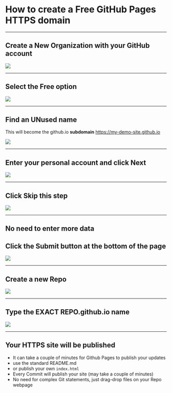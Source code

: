 # How to create a Free GitHub Pages HTTPS domain

<hr>

## Create a New Organization with your GitHub account

![](https://i.imgur.com/fDvsQQ2.png)

<hr>

## Select the Free option

![](https://i.imgur.com/BFKKAgr.png)

<hr>

## Find an UNused name

This will become the github.io **subdomain** https://my-demo-site.github.io

![](https://i.imgur.com/Vi9ViaN.png)

<hr>

## Enter your personal account and click Next

![](https://i.imgur.com/erqJQo0.png)

<hr>

## Click Skip this step

![](https://i.imgur.com/vIPFXK9.png)

<hr>

## No need to enter more data
## Click the Submit button at the bottom of the page

![](https://i.imgur.com/fRepvAR.png)

<hr>

## Create a new Repo

![](https://i.imgur.com/d3OOH6z.png)

<hr>

## Type the EXACT REPO.github.io name

![](https://i.imgur.com/d6YVTna.png)

<hr>

## Your HTTPS site will be published

* It can take a couple of minutes for Github Pages to publish your updates
* use the standard README.md 
* or publish your own ``index.html``
* Every Commit will publish your site (may take a couple of minutes)
* No need for complex Git statements, just drag-drop files on your Repo webpage
